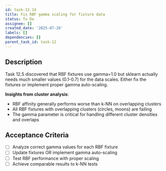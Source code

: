 ```yaml
---
id: task-12.14
title: Fix RBF gamma scaling for fixture data
status: To Do
assignee: []
created_date: '2025-07-20'
labels: []
dependencies: []
parent_task_id: task-12
---
```


## Description

Task 12.5 discovered that RBF fixtures use gamma=1.0 but sklearn actually needs much smaller values (0.1-0.7) for the data scales. Either fix the fixtures or implement proper gamma auto-scaling.

**Insights from cluster analysis**:

- RBF affinity generally performs worse than k-NN on overlapping clusters
- All RBF fixtures with overlapping clusters (circles, moons) are failing
- The gamma parameter is critical for handling different cluster densities and overlaps

## Acceptance Criteria

- [ ] Analyze correct gamma values for each RBF fixture
- [ ] Update fixtures OR implement gamma auto-scaling
- [ ] Test RBF performance with proper scaling
- [ ] Achieve comparable results to k-NN tests
